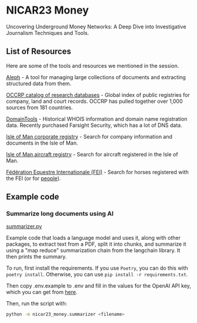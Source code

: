 # NICAR23 Money

Uncovering Underground Money Networks: A Deep Dive into Investigative Journalism Techniques and Tools.

## List of Resources

Here are some of the tools and resources we mentioned in the session.

[Aleph](https://github.com/alephdata/aleph) - A tool for managing large collections of documents and extracting structured data from them.

[OCCRP catalog of research databases](https://id.occrp.org/databases/) - Global index of public registries for company, land and court records. OCCRP has pulled together over 1,000 sources from 181 countries.

[DomainTools](https://www.domaintools.com/) - Historical WHOIS information and domain name registration data. Recently purchased Farsight Security, which has a lot of DNS data.

[Isle of Man corporate registry](https://services.gov.im/ded/services/companiesregistry/companysearch.iom) - Search for company information and documents in the Isle of Man.

[Isle of Man aircraft registry](https://ardis.iomaircraftregistry.com/register/search) - Search for aircraft registered in the Isle of Man.

[Fédération Equestre Internationale (FEI)](https://data.fei.org/Horse/Search.aspx) - Search for horses registered with the FEI (or for [people](https://data.fei.org/Person/Search.aspx)).

## Example code

### Summarize long documents using AI

[summarizer.py](nicar23_money/summarizer.py)

Example code that loads a language model and uses it, along with other packages, to extract text from a PDF, split it into chunks, and summarize it using a "map reduce" summarization chain from the langchain library. It then prints the summary.

To run, first install the requirements. If you use `Poetry`, you can do this with `poetry install`. Otherwise, you can use `pip install -r requirements.txt`.

Then copy .env.example to .env and fill in the values for the OpenAI API key, which you can get from [here](https://platform.openai.com/).

Then, run the script with:

```bash
python -m nicar23_money.summarizer <filename>
```
